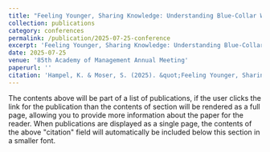 ```yaml
---
title: "Feeling Younger, Sharing Knowledge: Understanding Blue-Collar Workers’ Knowledge Transfer Behaviour"
collection: publications
category: conferences
permalink: /publication/2025-07-25-conference
excerpt: 'Feeling Younger, Sharing Knowledge: Understanding Blue-Collar Workers’ Knowledge Transfer Behaviour; Presented at the 85th Academy of Management Annual Meeting.'
date: 2025-07-25
venue: '85th Academy of Management Annual Meeting'
paperurl: ''
citation: 'Hampel, K. & Moser, S. (2025). &quot;Feeling Younger, Sharing Knowledge: Understanding Blue-Collar Workers’ Knowledge Transfer Behaviour.&quot; <i>85th Academy of Management Annual Meeting</i>.'
---
```


The contents above will be part of a list of publications, if the user clicks the link for the publication than the contents of section will be rendered as a full page, allowing you to provide more information about the paper for the reader. When publications are displayed as a single page, the contents of the above "citation" field will automatically be included below this section in a smaller font.
